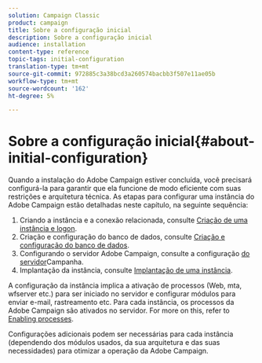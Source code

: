 ```yaml
---
solution: Campaign Classic
product: campaign
title: Sobre a configuração inicial
description: Sobre a configuração inicial
audience: installation
content-type: reference
topic-tags: initial-configuration
translation-type: tm+mt
source-git-commit: 972885c3a38bcd3a260574bacbb3f507e11ae05b
workflow-type: tm+mt
source-wordcount: '162'
ht-degree: 5%

---
```



# Sobre a configuração inicial{#about-initial-configuration}

Quando a instalação do Adobe Campaign estiver concluída, você precisará configurá-la para garantir que ela funcione de modo eficiente com suas restrições e arquitetura técnica. As etapas para configurar uma instância do Adobe Campaign estão detalhadas neste capítulo, na seguinte sequência:

1. Criando a instância e a conexão relacionada, consulte [Criação de uma instância e logon](../../installation/using/creating-an-instance-and-logging-on.md).
1. Criação e configuração do banco de dados, consulte [Criação e configuração do banco de dados](../../installation/using/creating-and-configuring-the-database.md).
1. Configurando o servidor Adobe Campaign, consulte a configuração [do servidor](../../installation/using/campaign-server-configuration.md)Campanha.
1. Implantação da instância, consulte [Implantação de uma instância](../../installation/using/deploying-an-instance.md).

A configuração da instância implica a ativação de processos (Web, mta, wfserver etc.) para ser iniciado no servidor e configurar módulos para enviar e-mail, rastreamento etc. Para cada instância, os processos da Adobe Campaign são ativados no servidor. For more on this, refer to [Enabling processes](../../installation/using/campaign-server-configuration.md#enabling-processes).

Configurações adicionais podem ser necessárias para cada instância (dependendo dos módulos usados, da sua arquitetura e das suas necessidades) para otimizar a operação da Adobe Campaign.
